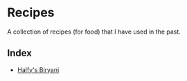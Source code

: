 # Recipes

A collection of recipes (for food) that I have used in the past.

## Index

- [Halfy's Biryani](./halfy-biryani.md)